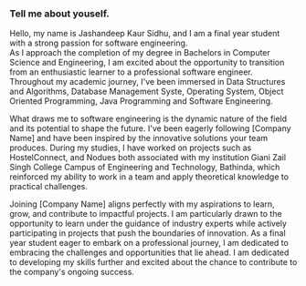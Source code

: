 ### Tell me about youself.
Hello, my name is Jashandeep Kaur Sidhu, and I am a final year student with a strong passion for software engineering.  
As I approach the completion of my degree in Bachelors in Computer Science and Engineering, I am excited about the opportunity to transition from an enthusiastic learner to a professional software engineer. 
Throughout my academic journey, I've been immersed in Data Structures and Algorithms, Database Management Syste, Operating System, Object Oriented Programming, Java Programming and Software Engineering.

What draws me to software engineering is the dynamic nature of the field and its potential to shape the future.
I've been eagerly following [Company Name] and have been inspired by the innovative solutions your team produces. 
During my studies, I have worked on projects such as HostelConnect, and Nodues both associated with my institution Giani Zail Singh College Campus of Engineering and Technology, Bathinda, which reinforced my ability to work in a team and apply theoretical knowledge to practical challenges.

Joining [Company Name] aligns perfectly with my aspirations to learn, grow, and contribute to impactful projects. I am particularly drawn to the opportunity to learn under the guidance of industry experts while actively participating in projects that push the boundaries of innovation. As a final year student eager to embark on a professional journey, I am dedicated to embracing the challenges and opportunities that lie ahead. 
I am dedicated to developing my skills further and excited about the chance to contribute to the company's ongoing success.
